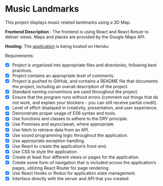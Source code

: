 # Music Landmarks
This project displays music related landmarks using a 3D Map.



**Frontend Description** : The frontend is using React and React Rotuer to deliver views.
    Maps and places are provided by the Google Maps API.

**Hosting**: The [application](https://psfinal-5d163b773e42.herokuapp.com/) is being hosted on Heroku


Requirements:
- [X] Project is organized into appropriate files and directories, following best practices. 
- [X] Project contains an appropriate level of comments. 
- [X] Project is pushed to GitHub, and contains a README file that documents the
project, including an overall description of the project. 
- [X] Standard naming conventions are used throughout the project. 
- [X] Ensure that the program runs without errors (comment out things that do not work,
and explain your blockers - you can still receive partial credit). 
- [X] Level of effort displayed in creativity, presentation, and user experience. 
- [X] Demonstrate proper usage of ES6 syntax and tools. 
- [X] Use functions and classes to adhere to the DRY principle. 
- [X] Use Promises and async/await, where appropriate. 
- [X] Use fetch to retrieve data from an API. 
- [X] Use sound programming logic throughout the application. 
- [X] Use appropriate exception handling.
- [X] Use React to create the application’s front-end. 
- [X] Use CSS to style the application. 
- [X] Create at least four different views or pages for the application. 
- [X] Create some form of navigation that is included across the application’s pages,
utilizing React Router for page rendering.
- [X] Use React Hooks or Redux for application state management. 
- [X] Interface directly with the server and API that you created. 